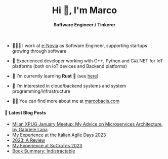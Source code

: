 
<h1 align="center">Hi 👋, I'm Marco</h1>
<h4 align="center">Software Engineer / Tinkerer</h4>

&nbsp;

- 👨🏻‍💻 I work at [e-Novia](https://e-novia.it/) as Software Engineer, supporting startups growing through software

- 💪 Experienced developer working with C++, Python and C#/.NET for IoT platforms (both on IoT devices and Backend platforms)

- 🌱 I’m currently learning **Rust** 🦀 (see [here](https://github.com/marcobacis/adventofcode))

- 👀 I’m interested in cloud/backend systems and system programming/infrastructure

- 👨‍💻 You can find more about me at [marcobacis.com](marcobacis.com)

#### 📕 Latest Blog Posts
<!-- BLOG-POST-LIST:START -->
- [Milan XPUG January Meetup: My Advice on Microservices Architecture, by Gabriele Lana](https://marcobacis.com/blog/xpug-milan-meetup-microservices/)
- [My Experience at the Italian Agile Days 2023](https://marcobacis.com/blog/2023-italian-agile-days/)
- [2023: A Review](https://marcobacis.com/blog/2023-review/)
- [My Experience at SoCraTes 2023](https://marcobacis.com/blog/socrates-2023/)
- [Book Summary: Indistractable](https://marcobacis.com/blog/indistractable-book-summary/)
<!-- BLOG-POST-LIST:END -->